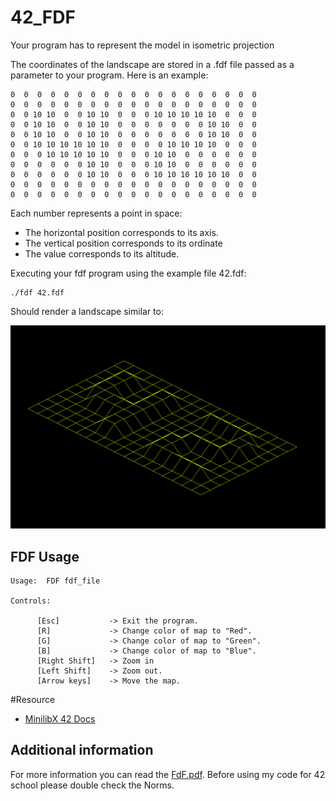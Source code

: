 # 42_FDF

Your program has to represent the model in isometric projection

The coordinates of the landscape are stored in a .fdf file passed as a parameter to
your program. Here is an example:
```
0  0  0  0  0  0  0  0  0  0  0  0  0  0  0  0  0  0  0
0  0  0  0  0  0  0  0  0  0  0  0  0  0  0  0  0  0  0
0  0 10 10  0  0 10 10  0  0  0 10 10 10 10 10  0  0  0
0  0 10 10  0  0 10 10  0  0  0  0  0  0  0 10 10  0  0
0  0 10 10  0  0 10 10  0  0  0  0  0  0  0 10 10  0  0
0  0 10 10 10 10 10 10  0  0  0  0 10 10 10 10  0  0  0
0  0  0 10 10 10 10 10  0  0  0 10 10  0  0  0  0  0  0
0  0  0  0  0  0 10 10  0  0  0 10 10  0  0  0  0  0  0
0  0  0  0  0  0 10 10  0  0  0 10 10 10 10 10 10  0  0
0  0  0  0  0  0  0  0  0  0  0  0  0  0  0  0  0  0  0
0  0  0  0  0  0  0  0  0  0  0  0  0  0  0  0  0  0  0
```
Each number represents a point in space:
 - The horizontal position corresponds to its axis.
 - The vertical position corresponds to its ordinate
 - The value corresponds to its altitude.

Executing your fdf program using the example file 42.fdf:

```
./fdf 42.fdf
```
Should render a landscape similar to:

 ![FDF and 42Yerevan](./fdf.png)
 
## FDF Usage

```
Usage:	FDF	fdf_file

Controls:

      [Esc]           -> Exit the program.
      [R]             -> Change color of map to "Red".
      [G]             -> Change color of map to "Green".
      [B]             -> Change color of map to "Blue".
      [Right Shift]   -> Zoom in
      [Left Shift]    -> Zoom out.
      [Arrow keys]    -> Move the map.
```
#Resource
- <a href="https://harm-smits.github.io/42docs/libs/minilibx">MinilibX 42 Docs</a>

## Additional information

For more information you can read the [FdF.pdf](fdf.subject.pdf).
Before using my code for 42 school please double check the Norms.
